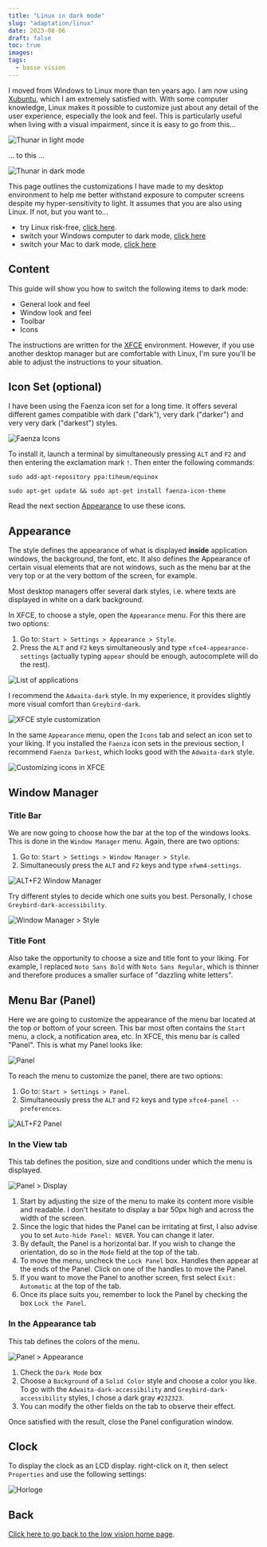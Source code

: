 ```yaml
---
title: "Linux in dark mode"
slug: "adaptation/linux"
date: 2023-08-06
draft: false
toc: true
images:
tags:
  - basse vision
---
```

I moved from Windows to Linux more than ten years ago. I am now using [Xubuntu](https://xubuntu.fr/), which I am extremely satisfied with. With some computer knowledge, Linux makes it possible to customize just about any detail of the user experience, especially the look and feel. This is particularly useful when living with a visual impairment, since it is easy to go from this...

![Thunar in light mode](/vision/thunar-light-en.png)

... to this ...

![Thunar in dark mode](/vision/thunar-dark-en.png)

This page outlines the customizations I have made to my desktop environment to help me better withstand exposure to computer screens despite my hyper-sensitivity to light. It assumes that you are also using Linux. If not, but you want to...
* try Linux risk-free, [click here](../try-linux).
* switch your Windows computer to dark mode, [click here](../windows)
* switch your Mac to dark mode, [click here](../mac-os)

## Content
This guide will show you how to switch the following items to dark mode:
* General look and feel
* Window look and feel
* Toolbar
* Icons

The instructions are written for the [XFCE](https://www.xfce.org/?lang=en) environment. However, if you use another desktop manager but are comfortable with Linux, I'm sure you'll be able to adjust the instructions to your situation.

## Icon Set (optional)
I have been using the Faenza icon set for a long time. It offers several different games compatible with dark ("dark"), very dark ("darker") and very very dark ("darkest") styles.

![Faenza Icons](/vision/faenza-samples-en.png)

To install it, launch a terminal by simultaneously pressing `ALT` and `F2` and then entering the exclamation mark `!`. Then enter the following commands:
```
sudo add-apt-repository ppa:tiheum/equinox

sudo apt-get update && sudo apt-get install faenza-icon-theme
```
Read the next section [Appearance](#appearance) to use these icons.

## Appearance
The style defines the appearance of what is displayed **inside** application windows, the background, the font, etc. It also defines the Appearance of certain visual elements that are not windows, such as the menu bar at the very top or at the very bottom of the screen, for example.

Most desktop managers offer several dark styles, i.e. where texts are displayed in white on a dark background.

In XFCE, to choose a style, open the `Appearance` menu. For this there are two options:
1. Go to: `Start > Settings > Appearance > Style`.
2. Press the `ALT` and `F2` keys simultaneously and type `xfce4-appearance-settings` (actually typing `appear` should be enough, autocomplete will do the rest).

![List of applications](/vision/alt-f2-en.png)

I recommend the `Adwaita-dark` style. In my experience, it provides slightly more visual comfort than `Greybird-dark`.

![XFCE style customization](/vision/xfce-style-en.png)

In the same `Appearance` menu, open the `Icons` tab and select an icon set to your liking. If you installed the `Faenza` icon sets in the previous section, I recommend `Faenza Darkest`, which looks good with the `Adwaita-dark` style.

![Customizing icons in XFCE](/vision/xfce-icons.png)

## Window Manager
### Title Bar
We are now going to choose how the bar at the top of the windows looks. This is done in the `Window Manager` menu. Again, there are two options:
1. Go to: `Start > Settings > Window Manager > Style`.
2. Simultaneously press the `ALT` and `F2` keys and type `xfwm4-settings`.

![ALT+F2 Window Manager](/vision/alt-f2-xfwm-settings-en.png)

Try different styles to decide which one suits you best. Personally, I chose `Greybird-dark-accessibility`.

![Window Manager > Style](/vision/xfwm-style-en.png)

### Title Font
Also take the opportunity to choose a size and title font to your liking. For example, I replaced `Noto Sans Bold` with `Noto Sans Regular`, which is thinner and therefore produces a smaller surface of "dazzling white letters".

## Menu Bar (Panel)
Here we are going to customize the appearance of the menu bar located at the top or bottom of your screen. This bar most often contains the `Start` menu, a clock, a notification area, etc. In XFCE, this menu bar is called "Panel". This is what my Panel looks like:

![Panel](/vision/tableau-de-bord.png)

To reach the menu to customize the panel, there are two options:
1. Go to: `Start > Settings > Panel`.
2. Simultaneously press the `ALT` and `F2` keys and type `xfce4-panel --preferences`.

![ALT+F2 Panel](/vision/alt-f2-panel-settings-en.png)

### In the View tab

This tab defines the position, size and conditions under which the menu is displayed.

![Panel > Display](/vision/panel-display.png)

1. Start by adjusting the size of the menu to make its content more visible and readable. I don't hesitate to display a bar 50px high and across the width of the screen.
2. Since the logic that hides the Panel can be irritating at first, I also advise you to set `Auto-hide Panel: NEVER`. You can change it later.
3. By default, the Panel is a horizontal bar. If you wish to change the orientation, do so in the `Mode` field at the top of the tab.
4. To move the menu, uncheck the `Lock Panel` box. Handles then appear at the ends of the Panel. Click on one of the handles to move the Panel.
5. If you want to move the Panel to another screen, first select `Exit: Automatic` at the top of the tab.
6. Once its place suits you, remember to lock the Panel by checking the box `Lock the Panel`.

### In the Appearance tab

This tab defines the colors of the menu.

![Panel > Appearance](/vision/panel-appearance.png)

1. Check the `Dark Mode` box
2. Choose a `Background` of a `Solid Color` style and choose a color you like. To go with the `Adwaita-dark-accessibility` and `Greybird-dark-accessibility` styles, I chose a dark gray `#232323`.
3. You can modify the other fields on the tab to observe their effect.

Once satisfied with the result, close the Panel configuration window.

## Clock
To display the clock as an LCD display. right-click on it, then select `Properties` and use the following settings:

![Horloge](/vision/clock.png)

## Back
[Click here to go back to the low vision home page](..).